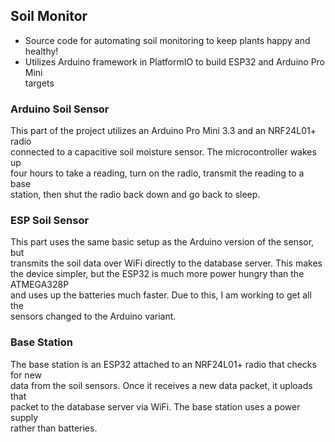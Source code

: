 ## Soil Monitor

- Source code for automating soil monitoring to keep plants happy and healthy!
- Utilizes Arduino framework in PlatformIO to build ESP32 and Arduino Pro Mini  
    targets


### Arduino Soil Sensor

This part of the project utilizes an Arduino Pro Mini 3.3 and an NRF24L01+ radio  
connected to a capacitive soil moisture sensor. The microcontroller wakes up  
four hours to take a reading, turn on the radio, transmit the reading to a base  
station, then shut the radio back down and go back to sleep. 


### ESP Soil Sensor

This part uses the same basic setup as the Arduino version of the sensor, but  
transmits the soil data over WiFi directly to the database server. This makes  
the device simpler, but the ESP32 is much more power hungry than the ATMEGA328P  
and uses up the batteries much faster. Due to this, I am working to get all the  
sensors changed to the Arduino variant.


### Base Station

The base station is an ESP32 attached to an NRF24L01+ radio that checks for new  
data from the soil sensors. Once it receives a new data packet, it uploads that  
packet to the database server via WiFi. The base station uses a power supply  
rather than batteries.
